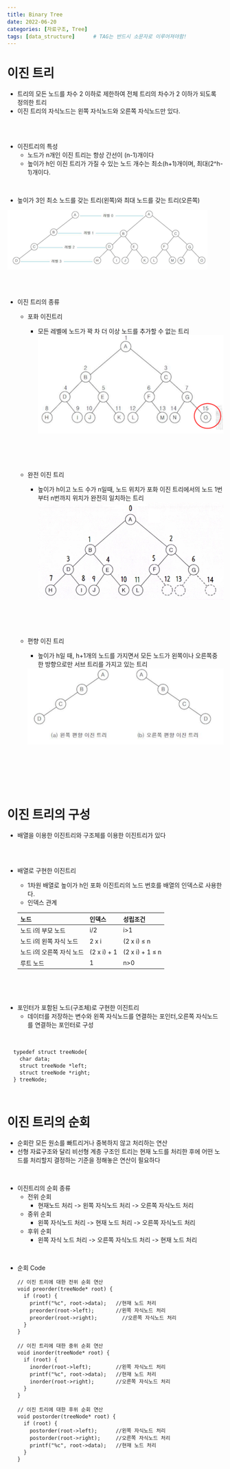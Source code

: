 ```yaml
---
title: Binary Tree
date: 2022-06-20
categories: [자료구조, Tree]
tags: [data_structure]		# TAG는 반드시 소문자로 이루어져야함!
---
```

 

이진 트리
========================
 * 트리의 모든 노드를 차수 2 이하로 제한하여 전체 트리의 차수가 2 이하가 되도록 정의한 트리
 * 이진 트리의 자식노드는 왼쪽 자식노드와 오른쪽 자식노드만 있다.

<br><br>

* 이진트리의 특성
  * 노드가 n개인 이진 트리는 항상 간선이 (n-1)개이다
  * 높이가 h인 이진 트리가 가질 수 있는 노드 개수는 최소(h+1)개이며, 최대(2^h-1)개이다.

<br>

* 높이가 3인 최소 노드를 갖는 트리(왼쪽)와 최대 노드를 갖는 트리(오른쪽)
<img src="./../../assets/img/Binray%20Tree.png">

<br><br>

* 이진 트리의 종류
  * 포화 이진트리
    * 모든 레벨에 노드가 꽉 차 더 이상 노드를 추가할 수 없는 트리
    <img src="./../../assets/img/Full%20Binary%20Tree.png" ><br><br><br><br><br>
  * 완전 이진 트리
    * 높이가 h이고 노드 수가 n일때, 노드 위치가 포화 이진 트리에서의 노드 1번부터 n번까지 위치가 완전히 일치하는 트리
    <img src="./../../assets/img/Compelete%20Binray%20Tree.jpg"><br><br><br><br><br>

  * 편향 이진 트리
    * 높이가 h일 때, h+1개의 노드를 가지면서 모든 노드가 왼쪽이나 오른쪽중 한 방향으로만 서브 트리를 가지고 있는 트리
    <img src="./.../../../../assets/img/Skewed%20Binary%20Tree.png">

<br><br><br><br><br>

이진 트리의 구성
========================
 * 배열을 이용한 이진트리와 구조체를 이용한 이진트리가 있다
 
 <br><br>

 * 배열로 구현한 이진트리
   * 1차원 배열로 높이가 h인 포화 이진트리의 노드 번호를 배열의 인덱스로 사용한다.
   * 인덱스 관계  
  
   |노드|인덱스|성립조건|
   |----|----|--------|
   |노드 i의 부모 노드| i/2 | i>1|
   |노드 i의 왼쪽 자식 노드|2 x i| (2 x i) ≤ n|
   |노드 i의 오른쪽 자식 노드|(2 x i) + 1|(2 x i) + 1 ≤ n|
   |루트 노드| 1 | n>0|

<br><br><br>

 * 포인터가 포함된 노드(구조체)로 구현한 이진트리
   * 데이터를 저장하는 변수와 왼쪽 자식노드를 연결하는 포인터,오른쪽 자식노드를 연결하는 포인터로 구성
  
<br>

      typedef struct treeNode{
        char data;
        struct treeNode *left;
        struct treeNode *right;
      } treeNode;


<br>

이진 트리의 순회
===========================
 * 순회란 모든 원소를 빠트리거나 중복하지 않고 처리하는 연산
 * 선형 자료구조와 달리 비선형 계층 구조인 트리는 현재 노드를 처리한 후에 어떤 노드를 처리할지 결정하는 기준을 정해놓은 연산이 필요하다

<br>

 * 이진트리의 순회 종류
   * 전위 순회
     * 현재노드 처리 -> 왼쪽 자식노드 처리 -> 오른쪽 자식노드 처리
   * 중위 순회
     * 왼쪽 자식노드 처리 -> 현재 노드 처리 -> 오른쪽 자식노드 처리
   * 후위 순회
     * 왼쪽 자식 노드 처리 -> 오른쪽 자식노드 처리 -> 현재 노드 처리

<br>

* 순회 Code


      // 이진 트리에 대한 전위 순회 연산
      void preorder(treeNode* root) {
        if (root) {
          printf("%c", root->data);   //현재 노드 처리
          preorder(root->left);       //왼쪽 자식노드 처리
          preorder(root->right);	    //오른쪽 자식노드 처리
        }
      }

      // 이진 트리에 대한 중위 순회 연산
      void inorder(treeNode* root) {
        if (root) {
          inorder(root->left);        //왼쪽 자식노드 처리
          printf("%c", root->data);   //현재 노드 처리
          inorder(root->right);       //오른쪽 자식노드 처리
        }
      }

      // 이진 트리에 대한 후위 순회 연산
      void postorder(treeNode* root) {
        if (root) {
          postorder(root->left);      //왼쪽 자식노드 처리
          postorder(root->right);     //오른쪽 자식노드 처리
          printf("%c", root->data);   //현재 노드 처리
        }
      }